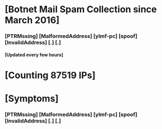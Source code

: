 # [Botnet Mail Spam Collection since March 2016]
### [PTRMssing] [MalformedAddress] [ylmf-pc] [spoof] [InvalidAddress] [.] [.]
#### [Updated every few hours]

# [Counting 87519 IPs]

# [Symptoms] 
###   [PTRMssing] [MalformedAddress] [ylmf-pc] [spoof] [InvalidAddress] [.] [.]
